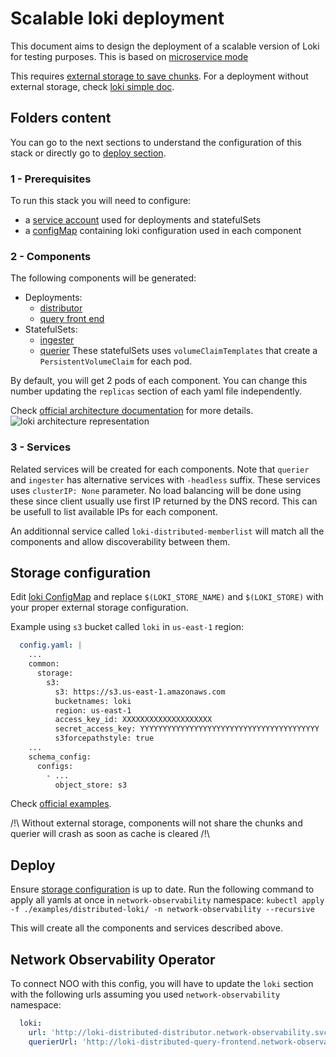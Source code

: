 # Scalable loki deployment

This document aims to design the deployment of a scalable version of Loki for testing purposes. This is based on [microservice mode](https://grafana.com/docs/loki/next/fundamentals/architecture/deployment-modes/#microservices-mode)

This requires [external storage to save chunks](https://grafana.com/docs/loki/latest/storage/#implementations---chunks). For a deployment without external storage, check [loki simple doc](./loki_simple.md).

## Folders content

You can go to the next sections to understand the configuration of this stack or directly go to [deploy section](##Deploy).

### 1 - Prerequisites

To run this stack you will need to configure: 
- a [service account](./examples/distributed-loki/1-prerequisites/service-account.yaml) used for deployments and statefulSets
- a [configMap](./examples/distributed-loki/1-prerequisites/config.yaml) containing loki configuration used in each component

### 2 - Components

The following components will be generated:
- Deployments:
  - [distributor](./examples/distributed-loki/2-components/distributor-deployment.yaml)
  - [query front end](./examples/distributed-loki/2-components/query-frontend-deployment.yaml)
- StatefulSets:
  - [ingester](./examples/distributed-loki/2-components/ingester-statefulset.yaml)
  - [querier](./examples/distributed-loki/2-components/querier-statefulset.yaml)
These statefulSets uses `volumeClaimTemplates` that create a `PersistentVolumeClaim` for each pod.

By default, you will get 2 pods of each component. You can change this number updating the `replicas` section of each yaml file independently.

Check [official architecture documentation](https://grafana.com/docs/loki/next/fundamentals/architecture/components/) for more details.
![loki architecture representation](https://grafana.com/docs/loki/next/fundamentals/architecture/loki_architecture_components.svg)

### 3 - Services

Related services will be created for each components.
Note that `querier` and `ingester` has alternative services with `-headless` suffix. These services uses `clusterIP: None` parameter. No load balancing will be done using these since client usually use first IP returned by the DNS record. This can be usefull to list available IPs for each component.

An additionnal service called `loki-distributed-memberlist` will match all the components and allow discoverability between them.

## Storage configuration
Edit [loki ConfigMap](./examples/distributed-loki/1-prerequisites/config.yaml) and replace `$(LOKI_STORE_NAME)` and `$(LOKI_STORE)` with your proper external storage configuration.

Example using `s3` bucket called `loki` in `us-east-1` region:
```yaml
  config.yaml: |
    ...
    common:
      storage:
        s3:
          s3: https://s3.us-east-1.amazonaws.com
          bucketnames: loki
          region: us-east-1
          access_key_id: XXXXXXXXXXXXXXXXXXXX
          secret_access_key: YYYYYYYYYYYYYYYYYYYYYYYYYYYYYYYYYYYYYYYY
          s3forcepathstyle: true
    ...
    schema_config:
      configs:
        - ...
          object_store: s3
```

Check [official examples](https://grafana.com/docs/loki/latest/storage/#examples).

/!\ Without external storage, components will not share the chunks and querier will crash as soon as cache is cleared /!\
## Deploy

Ensure [storage configuration](#storage-configuration) is up to date.
Run the following command to apply all yamls at once in `network-observability` namespace:
`kubectl apply -f ./examples/distributed-loki/ -n network-observability --recursive`

This will create all the components and services described above. 

## Network Observability Operator

To connect NOO with this config, you will have to update the `loki` section with the following urls assuming you used `network-observability` namespace:

```yaml
  loki:
    url: 'http://loki-distributed-distributor.network-observability.svc.cluster.local:3100/'
    querierUrl: 'http://loki-distributed-query-frontend.network-observability.svc.cluster.local:3100/'
```